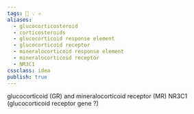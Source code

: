 ```yaml
---
tags: 💨 💡 ✍️
aliases: 
  - glucocorticosteroid
  - corticosteroids
  - glucocorticoid response element
  - glucocorticoid receptor
  - mineralocorticoid response element
  - mineralocorticoid receptor
  - NR3C1
cssclass: idea
publish: true
---
```





glucocorticoid (GR) and mineralocorticoid receptor (MR)
NR3C1 (glucocorticoid receptor gene ?)
